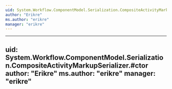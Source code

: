 ```yaml
---
uid: System.Workflow.ComponentModel.Serialization.CompositeActivityMarkupSerializer
author: "Erikre"
ms.author: "erikre"
manager: "erikre"
---
```


---
uid: System.Workflow.ComponentModel.Serialization.CompositeActivityMarkupSerializer.#ctor
author: "Erikre"
ms.author: "erikre"
manager: "erikre"
---
